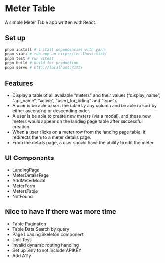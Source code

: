 
# Meter Table
A simple Meter Table app written with React.

## Set up
```bash
pnpm install # install dependencies with yarn
pnpm start # run app on http://localhost:5173/
pnpm test # run vitest
pnpm build # build for production
pnpm serve # http://localhost:4173/
```

## Features
- Display a table of all available “meters” and their values (“display_name”, “api_name”, “active”, “used_for_billing” and “type”).
- A user is be able to sort the table by any column and be able to sort by either ascending or descending order.
- A user is be able to create new meters (via a modal), and these new meters would appear on the landing page table after successful creation.
- When a user clicks on a meter row from the landing page table, it redirects them to a meter details page. 
- From the details page, a user should have the ability to edit the meter.

## UI Components
- LandingPage
- MeterDetailsPage
- AddMeterModal
- MeterForm
- MetersTable
- NotFound

## Nice to have if there was more time
- Table Pagination
- Table Data Search by query
- Page Loading Skeleton component
- Unit Test
- Invalid dynamic routing handling
- Set up .env to not include APIKEY
- Add A11y